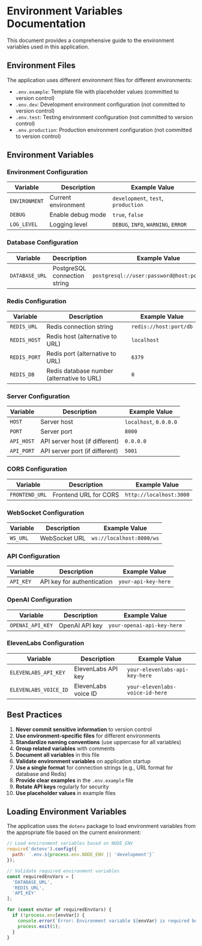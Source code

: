 # Environment Variables Documentation

This document provides a comprehensive guide to the environment variables used in this application.

## Environment Files

The application uses different environment files for different environments:

- `.env.example`: Template file with placeholder values (committed to version control)
- `.env.dev`: Development environment configuration (not committed to version control)
- `.env.test`: Testing environment configuration (not committed to version control)
- `.env.production`: Production environment configuration (not committed to version control)

## Environment Variables

### Environment Configuration

| Variable | Description | Example Value |
|----------|-------------|---------------|
| `ENVIRONMENT` | Current environment | `development`, `test`, `production` |
| `DEBUG` | Enable debug mode | `true`, `false` |
| `LOG_LEVEL` | Logging level | `DEBUG`, `INFO`, `WARNING`, `ERROR` |

### Database Configuration

| Variable | Description | Example Value |
|----------|-------------|---------------|
| `DATABASE_URL` | PostgreSQL connection string | `postgresql://user:password@host:port/dbname` |

### Redis Configuration

| Variable | Description | Example Value |
|----------|-------------|---------------|
| `REDIS_URL` | Redis connection string | `redis://host:port/db` |
| `REDIS_HOST` | Redis host (alternative to URL) | `localhost` |
| `REDIS_PORT` | Redis port (alternative to URL) | `6379` |
| `REDIS_DB` | Redis database number (alternative to URL) | `0` |

### Server Configuration

| Variable | Description | Example Value |
|----------|-------------|---------------|
| `HOST` | Server host | `localhost`, `0.0.0.0` |
| `PORT` | Server port | `8000` |
| `API_HOST` | API server host (if different) | `0.0.0.0` |
| `API_PORT` | API server port (if different) | `5001` |

### CORS Configuration

| Variable | Description | Example Value |
|----------|-------------|---------------|
| `FRONTEND_URL` | Frontend URL for CORS | `http://localhost:3000` |

### WebSocket Configuration

| Variable | Description | Example Value |
|----------|-------------|---------------|
| `WS_URL` | WebSocket URL | `ws://localhost:8000/ws` |

### API Configuration

| Variable | Description | Example Value |
|----------|-------------|---------------|
| `API_KEY` | API key for authentication | `your-api-key-here` |

### OpenAI Configuration

| Variable | Description | Example Value |
|----------|-------------|---------------|
| `OPENAI_API_KEY` | OpenAI API key | `your-openai-api-key-here` |

### ElevenLabs Configuration

| Variable | Description | Example Value |
|----------|-------------|---------------|
| `ELEVENLABS_API_KEY` | ElevenLabs API key | `your-elevenlabs-api-key-here` |
| `ELEVENLABS_VOICE_ID` | ElevenLabs voice ID | `your-elevenlabs-voice-id-here` |

## Best Practices

1. **Never commit sensitive information** to version control
2. **Use environment-specific files** for different environments
3. **Standardize naming conventions** (use uppercase for all variables)
4. **Group related variables** with comments
5. **Document all variables** in this file
6. **Validate environment variables** on application startup
7. **Use a single format** for connection strings (e.g., URL format for database and Redis)
8. **Provide clear examples** in the `.env.example` file
9. **Rotate API keys** regularly for security
10. **Use placeholder values** in example files

## Loading Environment Variables

The application uses the `dotenv` package to load environment variables from the appropriate file based on the current environment:

```javascript
// Load environment variables based on NODE_ENV
require('dotenv').config({
  path: `.env.${process.env.NODE_ENV || 'development'}`
});

// Validate required environment variables
const requiredEnvVars = [
  'DATABASE_URL',
  'REDIS_URL',
  'API_KEY'
];

for (const envVar of requiredEnvVars) {
  if (!process.env[envVar]) {
    console.error(`Error: Environment variable ${envVar} is required but not set.`);
    process.exit(1);
  }
}
``` 